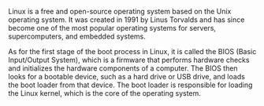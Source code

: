 Linux is a free and open-source operating system based on the Unix operating system. It was created in 1991 by Linus Torvalds and has since become one of the most popular operating systems for servers, supercomputers, and embedded systems. 

As for the first stage of the boot process in Linux, it is called the BIOS (Basic Input/Output System), which is a firmware that performs hardware checks and initializes the hardware components of a computer. The BIOS then looks for a bootable device, such as a hard drive or USB drive, and loads the boot loader from that device. The boot loader is responsible for loading the Linux kernel, which is the core of the operating system.
